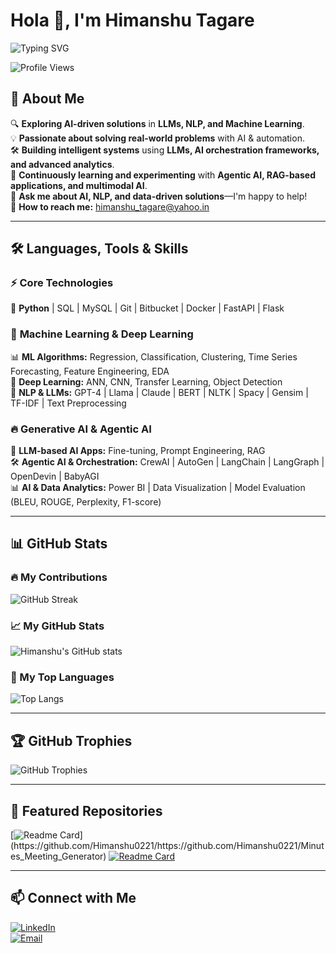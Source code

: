 # Hola 👋, I'm Himanshu Tagare  

![Typing SVG](https://readme-typing-svg.herokuapp.com?font=Fira+Code&pause=1000&color=38C7F7&center=true&vCenter=true&width=600&lines=Data+Scientist+%7C+LLM+Engineer+%7C+AI+Researcher;Building+Agentic+AI+%7C+RAG+%7C+NLP;Always+Learning+and+Innovating!)

![Profile Views](https://komarev.com/ghpvc/?username=Himanshu0221&label=Profile%20Views&color=blue&style=flat)  

## 🚀 **About Me**  
🔍 **Exploring AI-driven solutions** in **LLMs, NLP, and Machine Learning**.  
💡 **Passionate about solving real-world problems** with AI & automation.  
🛠 **Building intelligent systems** using **LLMs, AI orchestration frameworks, and advanced analytics**.  
📖 **Continuously learning and experimenting** with **Agentic AI, RAG-based applications, and multimodal AI**.  
💬 **Ask me about AI, NLP, and data-driven solutions**—I'm happy to help!  
📩 **How to reach me:** [himanshu_tagare@yahoo.in](mailto:himanshu_tagare@yahoo.in)  

---

## 🛠 **Languages, Tools & Skills**  

### ⚡ **Core Technologies**  
🐍 **Python** | SQL | MySQL | Git | Bitbucket | Docker | FastAPI | Flask  

### 🤖 **Machine Learning & Deep Learning**  
📊 **ML Algorithms:** Regression, Classification, Clustering, Time Series Forecasting, Feature Engineering, EDA  
🧠 **Deep Learning:** ANN, CNN, Transfer Learning, Object Detection  
📜 **NLP & LLMs:** GPT-4 | Llama | Claude | BERT | NLTK | Spacy | Gensim | TF-IDF | Text Preprocessing  

### 🔥 **Generative AI & Agentic AI**  
🚀 **LLM-based AI Apps:** Fine-tuning, Prompt Engineering, RAG  
🛠 **Agentic AI & Orchestration:** CrewAI | AutoGen | LangChain | LangGraph | OpenDevin | BabyAGI  
📊 **AI & Data Analytics:** Power BI | Data Visualization | Model Evaluation (BLEU, ROUGE, Perplexity, F1-score)  

---

## 📊 **GitHub Stats**  

### **🔥 My Contributions**  
![GitHub Streak](https://github-readme-streak-stats.herokuapp.com/?user=Himanshu0221&theme=radical&hide_border=true)  

### **📈 My GitHub Stats**  
![Himanshu's GitHub stats](https://github-readme-stats.vercel.app/api?username=Himanshu0221&show_icons=true&theme=tokyonight&hide_border=true)  

### **🚀 My Top Languages**  
![Top Langs](https://github-readme-stats.vercel.app/api/top-langs/?username=Himanshu0221&layout=compact&theme=radical&hide_border=true)  

---

## 🏆 **GitHub Trophies**  
![GitHub Trophies](https://github-profile-trophy.vercel.app/?username=Himanshu0221&theme=onedark&margin-w=15&margin-h=15)

---

## 🚀 **Featured Repositories**  
[![Readme Card](https://github-readme-stats.vercel.app/api/pin/?username=Himanshu0221&repo=[YOUR-REPO](https://github.com/Himanshu0221/Minutes_Meeting_Generator)&theme=radical)](https://github.com/Himanshu0221/https://github.com/Himanshu0221/Minutes_Meeting_Generator)  
[![Readme Card](https://github-readme-stats.vercel.app/api/pin/?username=Himanshu0221&repo=ANOTHER-REPO&theme=radical)](https://github.com/Himanshu0221/ANOTHER-REPO)  

---

## 📫 **Connect with Me**  
[![LinkedIn](https://img.shields.io/badge/LinkedIn-%230077B5.svg?style=for-the-badge&logo=linkedin&logoColor=white)](https://www.linkedin.com/in/himanshutagare/)  
[![Email](https://img.shields.io/badge/Email-D14836?style=for-the-badge&logo=gmail&logoColor=white)](mailto:himanshu_tagare@yahoo.in)  



